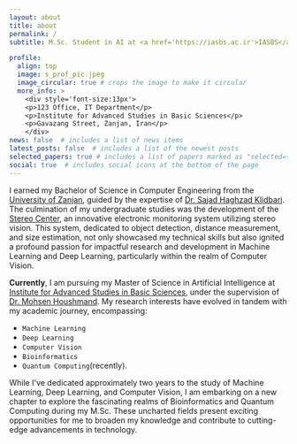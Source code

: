 ```yaml
---
layout: about
title: about
permalink: /
subtitle: M.Sc. Student in AI at <a href='https://iasbs.ac.ir'>IASBS</a> | Aspiring Ph.D. Candidate in Computer Science

profile:
  align: top
  image: s_prof_pic.jpeg
  image_circular: true # crops the image to make it circular
  more_info: >
    <div style='font-size:13px'>
    <p>123 Office, IT Department</p>
    <p>Institute for Advanced Studies in Basic Sciences</p>
    <p>Gavazang Street, Zanjan, Iran</p>
    </div>
news: false  # includes a list of news items
latest_posts: false  # includes a list of the newest posts
selected_papers: true # includes a list of papers marked as "selected={true}"
social: true  # includes social icons at the bottom of the page
---
```


I earned my Bachelor of Science in Computer Engineering from the [University of Zanjan](https://www.znu.ac.ir/en), guided by the expertise of [Dr. Sajad Haghzad Klidbari](https://www.znu.ac.ir/members/haghzad/en). The culmination of my undergraduate studies was the development of the [Stereo Center](https://github.com/shervindadashzade/stereo-center), an innovative electronic monitoring system utilizing stereo vision. This system, dedicated to object detection, distance measurement, and size estimation, not only showcased my technical skills but also ignited a profound passion for impactful research and development in Machine Learning and Deep Learning, particularly within the realm of Computer Vision.

**Currently**, I am pursuing my Master of Science in Artificial Intelligence at [Institute for Advanced Studies in Basic Sciences](https://iasbs.ac.ir), under the supervision of [Dr. Mohsen Houshmand](https://iasbs.ac.ir/~mohsen.hooshmand/). My research interests have evolved in tandem with my academic journey, encompassing:
- `Machine Learning`
- `Deep Learning`
- `Computer Vision`
- `Bioinformatics`
- `Quantum Computing`(recently).

While I've dedicated approximately two years to the study of Machine Learning, Deep Learning, and Computer Vision, I am embarking on a new chapter to explore the fascinating realms of Bioinformatics and Quantum Computing during my M.Sc. These uncharted fields present exciting opportunities for me to broaden my knowledge and contribute to cutting-edge advancements in technology.
